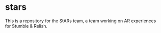 # stars
This is a repository for the StARs team, a team working on AR experiences for Stumble &amp; Relish.
